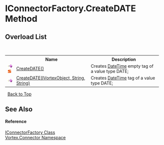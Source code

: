 # IConnectorFactory.CreateDATE Method 
 


## Overload List
&nbsp;<table><tr><th></th><th>Name</th><th>Description</th></tr><tr><td>![Public method](media/pubmethod.gif "Public method")![Static member](media/static.gif "Static member")</td><td><a href="M_Vortex_Connector_IConnectorFactory_CreateDATE.md">CreateDATE()</a></td><td>
Creates <a href="http://msdn2.microsoft.com/en-us/library/03ybds8y" target="_blank">DateTime</a> empty tag of a value type DATE;</td></tr><tr><td>![Public method](media/pubmethod.gif "Public method")</td><td><a href="M_Vortex_Connector_IConnectorFactory_CreateDATE_1.md">CreateDATE(IVortexObject, String, String)</a></td><td>
Creates <a href="http://msdn2.microsoft.com/en-us/library/03ybds8y" target="_blank">DateTime</a> tag of a value type DATE;</td></tr></table>&nbsp;
<a href="#iconnectorfactory.createdate-method">Back to Top</a>

## See Also


#### Reference
<a href="T_Vortex_Connector_IConnectorFactory.md">IConnectorFactory Class</a><br /><a href="N_Vortex_Connector.md">Vortex.Connector Namespace</a><br />